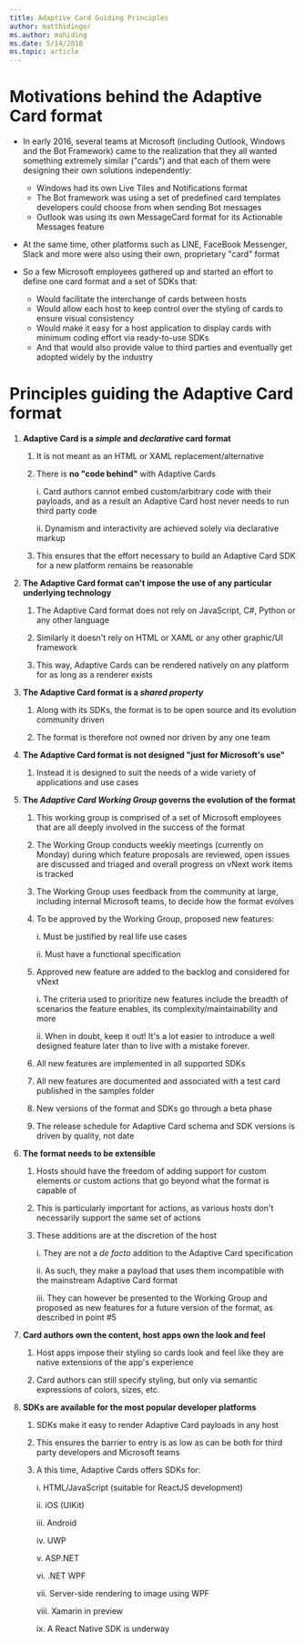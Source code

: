 ```yaml
---
title: Adaptive Card Guiding Principles
author: matthidinger
ms.author: mahiding
ms.date: 5/14/2018
ms.topic: article
---
```


# Motivations behind the Adaptive Card format

- In early 2016, several teams at Microsoft (including Outlook, Windows and the Bot Framework) came to the realization that they all wanted something extremely similar ("cards") and that each of them were designing their own solutions independently:

    - Windows had its own Live Tiles and Notifications format
    - The Bot framework was using a set of predefined card templates developers could choose from when sending Bot messages
    - Outlook was using its own MessageCard format for its Actionable Messages feature

- At the same time, other platforms such as LINE, FaceBook Messenger, Slack and more were also using their own, proprietary "card" format
- So a few Microsoft employees gathered up and started an effort to define one card format and a set of SDKs that:

    - Would facilitate the interchange of cards between hosts
    - Would allow each host to keep control over the styling of cards to ensure visual consistency
    - Would make it easy for a host application to display cards with minimum coding effort via ready-to-use SDKs
    - And that would also provide value to third parties and eventually get adopted widely by the industry

# Principles guiding the Adaptive Card format

1.  **Adaptive Card is a _simple_ and _declarative_ card format**

    1.  It is not meant as an HTML or XAML replacement/alternative

    2.  There is **no "code behind"** with Adaptive Cards

        i. Card authors cannot embed custom/arbitrary code with their payloads, and as a result an Adaptive Card host never needs to run third party code

        ii. Dynamism and interactivity are achieved solely via declarative markup

    3.  This ensures that the effort necessary to build an Adaptive Card SDK for a new platform remains be reasonable

2.  **The Adaptive Card format can't impose the use of any particular underlying technology**

    1.  The Adaptive Card format does not rely on JavaScript, C#, Python or any other language

    2.  Similarly it doesn't rely on HTML or XAML or any other graphic/UI framework

    3.  This way, Adaptive Cards can be rendered natively on any platform for as long as a renderer exists

3.  **The Adaptive Card format is a _shared property_**

    1.  Along with its SDKs, the format is to be open source and its evolution community driven

    2.  The format is therefore not owned nor driven by any one team

4.  **The Adaptive Card format is not designed "just for Microsoft's use"**

    1.  Instead it is designed to suit the needs of a wide variety of applications and use cases

5.  **The _Adaptive Card Working Group_ governs the evolution of the format**

    1.  This working group is comprised of a set of Microsoft employees that are all deeply involved in the success of the format

    2.  The Working Group conducts weekly meetings (currently on Monday) during which feature proposals are reviewed, open issues are discussed 
    and triaged and overall progress on vNext work items is tracked

    3.  The Working Group uses feedback from the community at large, including internal Microsoft teams, to decide how the format evolves

    4.  To be approved by the Working Group, proposed new features:

        i. Must be justified by real life use cases

        ii. Must have a functional specification

    5.  Approved new feature are added to the backlog and considered for vNext

        i. The criteria used to prioritize new features include the breadth of scenarios the feature enables, its complexity/maintainability and more

        ii. When in doubt, keep it out! It's a lot easier to introduce a well designed feature later than to live with a mistake forever.

    6.  All new features are implemented in all supported SDKs

    7.  All new features are documented and associated with a test card published in the samples folder

    8.  New versions of the format and SDKs go through a beta phase

    9.  The release schedule for Adaptive Card schema and SDK versions is driven by quality, not date

6.  **The format needs to be extensible**

    1.  Hosts should have the freedom of adding support for custom elements or custom actions that go beyond what the format is capable of

    2.  This is particularly important for actions, as various hosts don't necessarily support the same set of actions

    3.  These additions are at the discretion of the host

        i. They are not a *de facto* addition to the Adaptive Card specification

        ii. As such, they make a payload that uses them incompatible with the mainstream Adaptive Card format

        iii. They can however be presented to the Working Group and proposed as new features for a future version of the format, as described in point #5

7.  **Card authors own the content, host apps own the look and feel**

    1.  Host apps impose their styling so cards look and feel like they are native extensions of the app's experience

    2.  Card authors can still specify styling, but only via semantic expressions of colors, sizes, etc.

8.  **SDKs are available for the most popular developer platforms**

    1.  SDKs make it easy to render Adaptive Card payloads in any host

    2.  This ensures the barrier to entry is as low as can be both for third party developers and Microsoft teams

    3.  A this time, Adaptive Cards offers SDKs for:

        i. HTML/JavaScript (suitable for ReactJS development)

        ii. iOS (UIKit)

        iii. Android

        iv. UWP

        v. ASP.NET

        vi. .NET WPF

        vii. Server-side rendering to image using WPF

        viii. Xamarin in preview

        ix. A React Native SDK is underway
